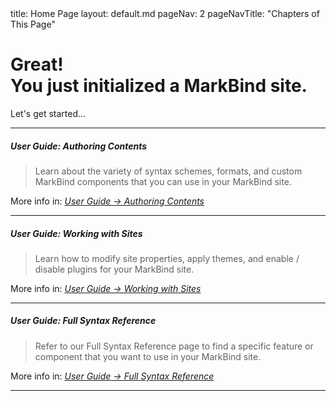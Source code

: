 <frontmatter>
  title: Home Page
  layout: default.md
  pageNav: 2
  pageNavTitle: "Chapters of This Page"
</frontmatter>

<br>

<div class="bg-primary text-white py-5 mb-4">
  <div class="container">
    <h1 class="display-4 no-index">Great!<br>You just initialized a MarkBind site.</h1>
    <p class="lead">Let's get started...</p>
  </div>
</div>

<hr>

<h5><strong>User Guide: Authoring Contents</strong></h5>

<blockquote>

Learn about the variety of syntax schemes, formats, and custom MarkBind components that you can use in your MarkBind site.

</blockquote>

<span class="indented">More info in: _<a href="https://markbind.org/userGuide/authoringContents.html" target="_blank">User Guide → Authoring Contents</a>_</span>

<hr>

<h5><strong>User Guide: Working with Sites</strong></h5>

<blockquote>

Learn how to modify site properties, apply themes, and enable / disable plugins for your MarkBind site.

</blockquote>

<span class="indented">More info in: _<a href="https://markbind.org/userGuide/authoringContents.html" target="_blank">User Guide → Working with Sites</a>_</span>

<hr>

<h5><strong>User Guide: Full Syntax Reference</strong></h5>

<blockquote>

Refer to our Full Syntax Reference page to find a specific feature or component that you want to use in your MarkBind site.

</blockquote>

<span class="indented">More info in: _<a href="https://markbind.org/userGuide/fullSyntaxReference.html" target="_blank">User Guide → Full Syntax Reference</a>_</span>

<hr>
